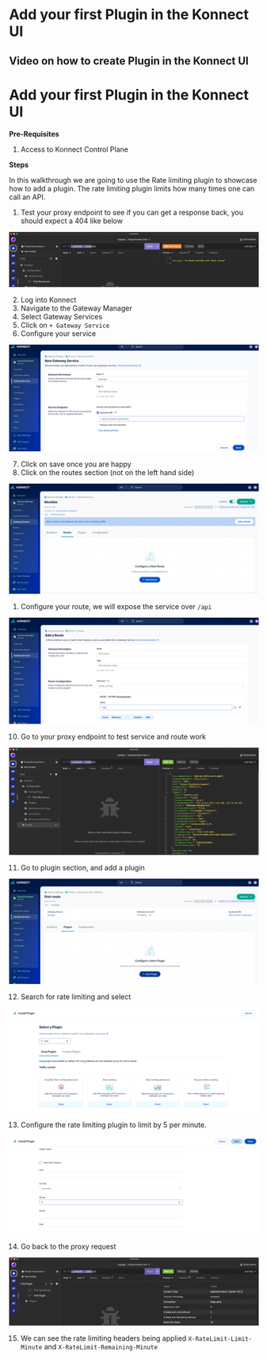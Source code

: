 # Add your first Plugin in the Konnect UI

## Video on how to create Plugin in the Konnect UI

<!--
[![Adding new Plugin in KIC](./images/)](https://youtu.be/ "Adding new Plugin in KIC")
-->


# Add your first Plugin in the Konnect UI

**Pre-Requisites**

1. Access to Konnect Control Plane

**Steps**

In this walkthrough we are going to use the Rate limiting plugin to showcase how to add a plugin. The rate limiting plugin limits how many times one can call an API. 

1. Test your proxy endpoint to see if you can get a response back, you should expect a 404 like below

![404](../../images/404.png)

2. Log into Konnect
3. Navigate to the Gateway Manager
4. Select Gateway Services
5. Click on `+ Gateway Service`
6. Configure your service

![Configure Service](../../images/configure-service.png)

7. Click on save once you are happy
8. Click on the routes section (not on the left hand side)

![Add route](../../images/add-route.png)

1. Configure your route, we will expose the service over `/api`

![Configure Route](../../images/configure-route.png)  

10. Go to your proxy endpoint to test service and route work

![Test Proxy](../../images/test-proxy.png)

11. Go to plugin section, and add a plugin

![Add plugin](../../images/add-plugin.png)

12. Search for rate limiting and select

![Search rate Limiting](../../images/search-rate-limiting.png)

13. Configure the rate limiting plugin to limit by 5 per minute.

![Configure Plugin](../../images/config-plugin.png)

14. Go back to the proxy request

![Test to see plugin enforced](../../images/test-plugin-rl.png)

15. We can see the rate limiting headers being applied `X-RateLimit-Limit-Minute` and `X-RateLimit-Remaining-Minute`